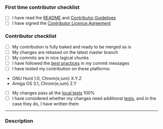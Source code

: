 <!-- You can remove this first section if you have contributed before -->
### First time contributor checklist
<!-- replace the empty checkboxes [ ] below with checked ones [x] accordingly -->
- [ ] I have read the [README](https://github.com/WhisperSystems/Signal-Desktop/blob/master/README.md) and [Contributor Guidelines](https://github.com/WhisperSystems/Signal-Desktop/blob/master/CONTRIBUTING.md)
- [ ] I have signed the [Contributor Licence Agreement](https://whispersystems.org/cla/)

### Contributor checklist
<!-- replace the empty checkboxes [ ] below with checked ones [x] accordingly -->
- [ ] My contribution is fully baked and ready to be merged as is
- [ ] My changes are rebased on the latest master branch
- [ ] My commits are in nice logical chunks
- [ ] I have followed the [best practices](http://chris.beams.io/posts/git-commit/) in my commit messages
- [ ] I have tested my contribution on these platforms:
 * GNU Hurd 1.0, Chrom{e,ium} X.Y.Z
 * Amiga OS 3.1, Chrom{e,ium} Z.Y
- [ ] My changes pass all the [local tests](https://github.com/WhisperSystems/Signal-Desktop/blob/master/CONTRIBUTING.md#tests) 100%
- [ ] I have considered whether my changes need additional [tests](https://github.com/WhisperSystems/Signal-Desktop/blob/master/CONTRIBUTING.md#tests), and in the case they do, I have written them

----------------------------------------

### Description
<!--
Describe briefly what your pull request proposes to fix. Especially if you have more than one commit, it is helpful to give a summary of what your contribution as a whole is trying to solve.
Also, please describe shortly how you tested that your fix actually works.

Please note, that after you have submitted your PR, the Travis CI build check will fail. This is a known issue (#708) and you don't have to worry about it. (■_■¬)
-->
